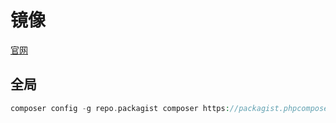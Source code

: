 # 镜像
[官网](https://pkg.phpcomposer.com/)
## 全局
```php
composer config -g repo.packagist composer https://packagist.phpcomposer.com
```